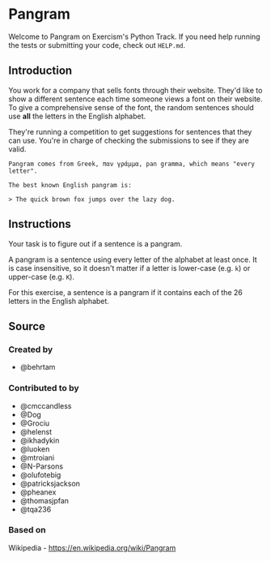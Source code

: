 # Pangram

Welcome to Pangram on Exercism's Python Track.
If you need help running the tests or submitting your code, check out `HELP.md`.

## Introduction

You work for a company that sells fonts through their website.
They'd like to show a different sentence each time someone views a font on their website.
To give a comprehensive sense of the font, the random sentences should use **all** the letters in the English alphabet.

They're running a competition to get suggestions for sentences that they can use.
You're in charge of checking the submissions to see if they are valid.

```exercism/note
Pangram comes from Greek, παν γράμμα, pan gramma, which means "every letter".

The best known English pangram is:

> The quick brown fox jumps over the lazy dog.
```

## Instructions

Your task is to figure out if a sentence is a pangram.

A pangram is a sentence using every letter of the alphabet at least once.
It is case insensitive, so it doesn't matter if a letter is lower-case (e.g. `k`) or upper-case (e.g. `K`).

For this exercise, a sentence is a pangram if it contains each of the 26 letters in the English alphabet.

## Source

### Created by

- @behrtam

### Contributed to by

- @cmccandless
- @Dog
- @Grociu
- @helenst
- @ikhadykin
- @luoken
- @mtroiani
- @N-Parsons
- @olufotebig
- @patricksjackson
- @pheanex
- @thomasjpfan
- @tqa236

### Based on

Wikipedia - https://en.wikipedia.org/wiki/Pangram